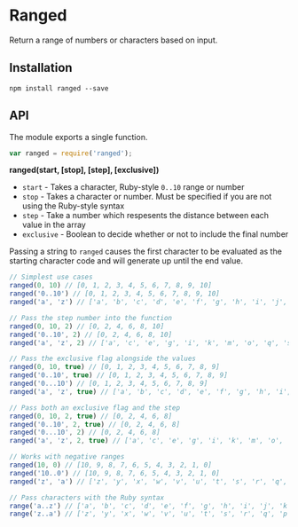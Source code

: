 # Ranged

Return a range of numbers or characters based on input.

## Installation

```
npm install ranged --save
```

## API

The module exports a single function.

```javascript
var ranged = require('ranged');
```

**ranged(start, [stop], [step], [exclusive])**

* `start` - Takes a character, Ruby-style `0..10` range or number
* `stop` - Takes a character or number. Must be specified if you are not using the Ruby-style syntax
* `step` - Take a number which respesents the distance between each value in the array
* `exclusive` - Boolean to decide whether or not to include the final number

Passing a string to `ranged` causes the first character to be evaluated as the starting character code and will generate up until the end value.

```javascript
// Simplest use cases
ranged(0, 10) // [0, 1, 2, 3, 4, 5, 6, 7, 8, 9, 10]
ranged('0..10') // [0, 1, 2, 3, 4, 5, 6, 7, 8, 9, 10]
ranged('a', 'z') // ['a', 'b', 'c', 'd', 'e', 'f', 'g', 'h', 'i', 'j', 'k', 'l', 'm', 'n', 'o', 'p', 'q', 'r', 's', 't', 'u', 'v', 'w', 'x', 'y', 'z']

// Pass the step number into the function
ranged(0, 10, 2) // [0, 2, 4, 6, 8, 10]
ranged('0..10', 2) // [0, 2, 4, 6, 8, 10]
ranged('a', 'z', 2) // ['a', 'c', 'e', 'g', 'i', 'k', 'm', 'o', 'q', 's', 'u', 'w', 'y']

// Pass the exclusive flag alongside the values
ranged(0, 10, true) // [0, 1, 2, 3, 4, 5, 6, 7, 8, 9]
ranged('0..10', true) // [0, 1, 2, 3, 4, 5, 6, 7, 8, 9]
ranged('0...10') // [0, 1, 2, 3, 4, 5, 6, 7, 8, 9]
ranged('a', 'z', true) // ['a', 'b', 'c', 'd', 'e', 'f', 'g', 'h', 'i', 'j', 'k', 'l', 'm', 'n', 'o', 'p', 'q', 'r', 's', 't', 'u', 'v', 'w', 'x', 'y']

// Pass both an exclusive flag and the step
ranged(0, 10, 2, true) // [0, 2, 4, 6, 8]
ranged('0..10', 2, true) // [0, 2, 4, 6, 8]
ranged('0...10', 2) // [0, 2, 4, 6, 8]
ranged('a', 'z', 2, true) // ['a', 'c', 'e', 'g', 'i', 'k', 'm', 'o', 'q', 's', 'u', 'w', 'y']

// Works with negative ranges
ranged(10, 0) // [10, 9, 8, 7, 6, 5, 4, 3, 2, 1, 0]
ranged('10..0') // [10, 9, 8, 7, 6, 5, 4, 3, 2, 1, 0]
ranged('z', 'a') // ['z', 'y', 'x', 'w', 'v', 'u', 't', 's', 'r', 'q', 'p', 'o', 'n', 'm', 'l', 'k', 'j', 'i', 'h', 'g', 'f', 'e', 'd', 'c', 'b', 'a']

// Pass characters with the Ruby syntax
range('a..z') // ['a', 'b', 'c', 'd', 'e', 'f', 'g', 'h', 'i', 'j', 'k', 'l', 'm', 'n', 'o', 'p', 'q', 'r', 's', 't', 'u', 'v', 'w', 'x', 'y', 'z']
range('z..a') // ['z', 'y', 'x', 'w', 'v', 'u', 't', 's', 'r', 'q', 'p', 'o', 'n', 'm', 'l', 'k', 'j', 'i', 'h', 'g', 'f', 'e', 'd', 'c', 'b', 'a']
```
